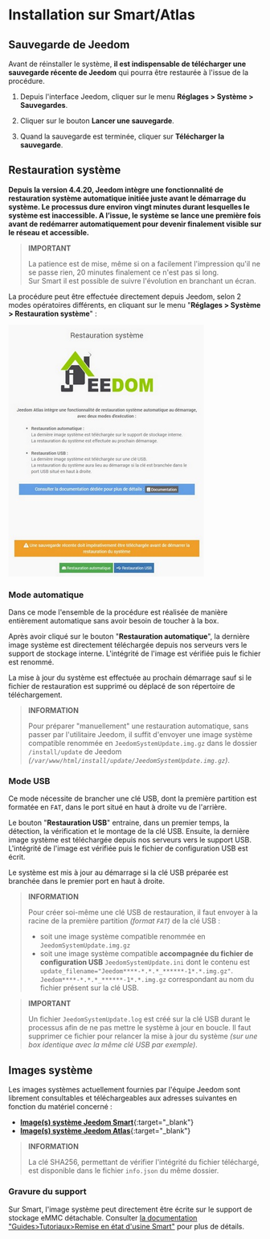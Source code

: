 # Installation sur Smart/Atlas

## Sauvegarde de Jeedom

Avant de réinstaller le système, **il est indispensable de télécharger une sauvegarde récente de Jeedom** qui pourra être restaurée à l'issue de la procédure.

1. Depuis l'interface Jeedom, cliquer sur le menu **Réglages > Système > Sauvegardes**.

2. Cliquer sur le bouton **Lancer une sauvegarde**.

3. Quand la sauvegarde est terminée, cliquer sur **Télécharger la sauvegarde**.

## Restauration système

**Depuis la version 4.4.20, Jeedom intègre une fonctionnalité de restauration système automatique initiée juste avant le démarrage du système. Le processus dure environ vingt minutes durant lesquelles le système est inaccessible. A l’issue, le système se lance une première fois avant de redémarrer automatiquement pour devenir finalement visible sur le réseau et accessible.**

>**IMPORTANT**
>
>La patience est de mise, même si on a facilement l'impression qu'il ne se passe rien, 20 minutes finalement ce n'est pas si long.\
>Sur Smart il est possible de suivre l'évolution en branchant un écran.

La procédure peut être effectuée directement depuis Jeedom, selon 2 modes opératoires différents, en cliquant sur le menu "**Réglages > Système > Restauration système**" :

![Accueil page restauration système](./images/recovery.jpg)

### Mode automatique

Dans ce mode l'ensemble de la procédure est réalisée de manière entièrement automatique sans avoir besoin de toucher à la box.

Après avoir cliqué sur le bouton "**Restauration automatique**", la dernière image système est directement téléchargée depuis nos serveurs vers le support de stockage interne. L'intégrité de l'image est vérifiée puis le fichier est renommé.

La mise à jour du système est effectuée au prochain démarrage sauf si le fichier de restauration est supprimé ou déplacé de son répertoire de téléchargement.

>**INFORMATION**
>
>Pour préparer "manuellement" une restauration automatique, sans passer par l'utilitaire Jeedom, il suffit d'envoyer une image système compatible renommée en `JeedomSystemUpdate.img.gz` dans le dossier `/install/update` de Jeedom *(`/var/www/html/install/update/JeedomSystemUpdate.img.gz`)*.

### Mode USB

Ce mode nécessite de brancher une clé USB, dont la première partition est formatée en `FAT`, dans le port situé en haut à droite vu de l'arrière.

Le bouton "**Restauration USB**" entraine, dans un premier temps, la détection, la vérification et le montage de la clé USB. Ensuite, la dernière image système est téléchargée depuis nos serveurs vers le support USB. L'intégrité de l'image est vérifiée puis le fichier de configuration USB est écrit.

Le système est mis à jour au démarrage si la clé USB préparée est branchée dans le premier port en haut à droite.

>**INFORMATION**
>
>Pour créer soi-même une clé USB de restauration, il faut envoyer à la racine de la première partition *(format `FAT`)* de la clé USB :
>
>- soit une image système compatible renommée en `JeedomSystemUpdate.img.gz`
>- soit une image système compatible **accompagnée du fichier de configuration USB** `JeedomSystemUpdate.ini` dont le contenu est `update_filename="Jeedom****-*.*.*_******-1*.*.img.gz"`.\
>`Jeedom****-*.*.*_******-1*.*.img.gz` correspondant au nom du fichier présent sur la clé USB.

>**IMPORTANT**
>
>Un fichier `JeedomSystemUpdate.log` est créé sur la clé USB durant le processus afin de ne pas mettre le système à jour en boucle. Il faut supprimer ce fichier pour relancer la mise à jour du système *(sur une box identique avec la même clé USB par exemple)*.

## Images système

Les images systèmes actuellement fournies par l'équipe Jeedom sont librement consultables et téléchargeables aux adresses suivantes en fonction du matériel concerné :

- [**Image(s) système Jeedom Smart**](https://images.jeedom.com/smart/){:target="_blank"}
- [**Image(s) système Jeedom Atlas**](https://images.jeedom.com/atlas/){:target="_blank"}

>**INFORMATION**
>
>La clé SHA256, permettant de vérifier l'intégrité du fichier téléchargé, est disponible dans le fichier `info.json` du même dossier.

### Gravure du support

Sur Smart, l'image système peut directement être écrite sur le support de stockage eMMC détachable. Consulter [la documentation "Guides>Tutoriaux>Remise en état d'usine Smart"](https://doc.jeedom.com/fr_FR/howto/smart) pour plus de détails.
